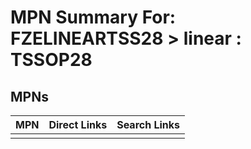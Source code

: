 



# MPN Summary For: FZELINEARTSS28 > linear : TSSOP28

## MPNs
  

|MPN|Direct Links|Search Links|
| :--- | :--- | :--- |
||||
